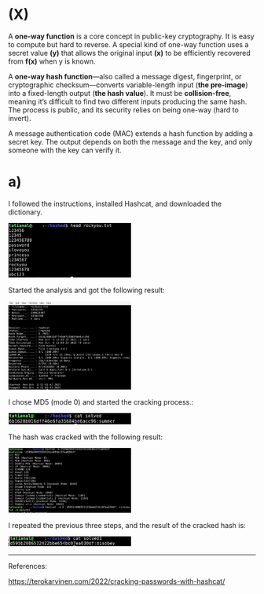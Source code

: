# (X)
A **one-way function** is a core concept in public-key cryptography. It is easy to compute but hard to reverse. 
A special kind of one-way function uses a secret value **(y)** that allows the original input **(x)** to be efficiently recovered from **f(x)** when y is known.

A **one-way hash function**—also called a message digest, fingerprint, or cryptographic checksum—converts variable-length input (**the pre-image**) 
into a fixed-length output (**the hash value**). It must be **collision-free**, meaning it’s difficult to find two different inputs producing the same hash. 
The process is public, and its security relies on being one-way (hard to invert).

A message authentication code (MAC) extends a hash function by adding a secret key. The output depends on both the message and the key, and only someone with the key can verify it.

# a)

I followed the instructions, installed Hashcat, and downloaded the dictionary.

<img src="./1Hash.jpg" alt="Image" width="250" high = "250">

Started the analysis and got the following result:

<img src="./2Hash.jpg" alt="Image" width="250" high = "250">

I chose MD5 (mode 0) and started the cracking process.:

<img src="./3Hash.jpg" alt="Image" width="250" high = "250">

The hash was cracked with the following result:

<img src="./4Hash.jpg" alt="Image" width="250" high = "250">

I repeated the previous three steps, and the result of the cracked hash is:

<img src="./5Hash.jpg" alt="Image" width="250" high = "250">

----------
References:

https://terokarvinen.com/2022/cracking-passwords-with-hashcat/

